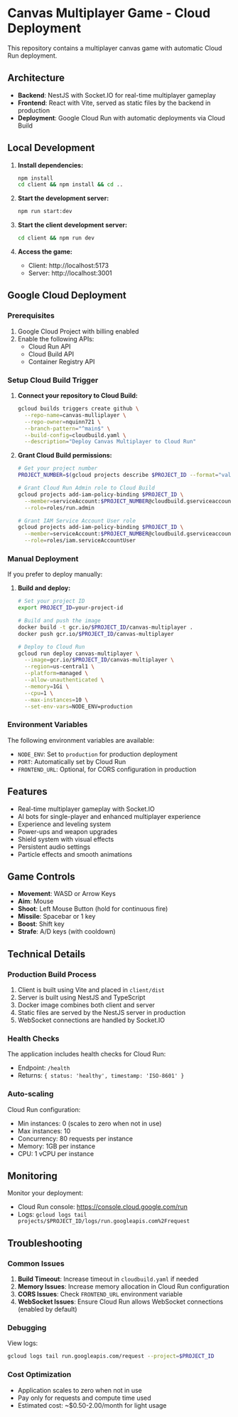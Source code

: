 # Canvas Multiplayer Game - Cloud Deployment

This repository contains a multiplayer canvas game with automatic Cloud Run deployment.

## Architecture

- **Backend**: NestJS with Socket.IO for real-time multiplayer gameplay
- **Frontend**: React with Vite, served as static files by the backend in production
- **Deployment**: Google Cloud Run with automatic deployments via Cloud Build

## Local Development

1. **Install dependencies:**
   ```bash
   npm install
   cd client && npm install && cd ..
   ```

2. **Start the development server:**
   ```bash
   npm run start:dev
   ```

3. **Start the client development server:**
   ```bash
   cd client && npm run dev
   ```

4. **Access the game:**
   - Client: http://localhost:5173
   - Server: http://localhost:3001

## Google Cloud Deployment

### Prerequisites

1. Google Cloud Project with billing enabled
2. Enable the following APIs:
   - Cloud Run API
   - Cloud Build API
   - Container Registry API

### Setup Cloud Build Trigger

1. **Connect your repository to Cloud Build:**
   ```bash
   gcloud builds triggers create github \
     --repo-name=canvas-mulliplayer \
     --repo-owner=nquinn721 \
     --branch-pattern="^main$" \
     --build-config=cloudbuild.yaml \
     --description="Deploy Canvas Multiplayer to Cloud Run"
   ```

2. **Grant Cloud Build permissions:**
   ```bash
   # Get your project number
   PROJECT_NUMBER=$(gcloud projects describe $PROJECT_ID --format="value(projectNumber)")
   
   # Grant Cloud Run Admin role to Cloud Build
   gcloud projects add-iam-policy-binding $PROJECT_ID \
     --member=serviceAccount:$PROJECT_NUMBER@cloudbuild.gserviceaccount.com \
     --role=roles/run.admin
   
   # Grant IAM Service Account User role
   gcloud projects add-iam-policy-binding $PROJECT_ID \
     --member=serviceAccount:$PROJECT_NUMBER@cloudbuild.gserviceaccount.com \
     --role=roles/iam.serviceAccountUser
   ```

### Manual Deployment

If you prefer to deploy manually:

1. **Build and deploy:**
   ```bash
   # Set your project ID
   export PROJECT_ID=your-project-id
   
   # Build and push the image
   docker build -t gcr.io/$PROJECT_ID/canvas-multiplayer .
   docker push gcr.io/$PROJECT_ID/canvas-multiplayer
   
   # Deploy to Cloud Run
   gcloud run deploy canvas-multiplayer \
     --image=gcr.io/$PROJECT_ID/canvas-multiplayer \
     --region=us-central1 \
     --platform=managed \
     --allow-unauthenticated \
     --memory=1Gi \
     --cpu=1 \
     --max-instances=10 \
     --set-env-vars=NODE_ENV=production
   ```

### Environment Variables

The following environment variables are available:

- `NODE_ENV`: Set to `production` for production deployment
- `PORT`: Automatically set by Cloud Run
- `FRONTEND_URL`: Optional, for CORS configuration in production

## Features

- Real-time multiplayer gameplay with Socket.IO
- AI bots for single-player and enhanced multiplayer experience
- Experience and leveling system
- Power-ups and weapon upgrades
- Shield system with visual effects
- Persistent audio settings
- Particle effects and smooth animations

## Game Controls

- **Movement**: WASD or Arrow Keys
- **Aim**: Mouse
- **Shoot**: Left Mouse Button (hold for continuous fire)
- **Missile**: Spacebar or 1 key
- **Boost**: Shift key
- **Strafe**: A/D keys (with cooldown)

## Technical Details

### Production Build Process

1. Client is built using Vite and placed in `client/dist`
2. Server is built using NestJS and TypeScript
3. Docker image combines both client and server
4. Static files are served by the NestJS server in production
5. WebSocket connections are handled by Socket.IO

### Health Checks

The application includes health checks for Cloud Run:
- Endpoint: `/health`
- Returns: `{ status: 'healthy', timestamp: 'ISO-8601' }`

### Auto-scaling

Cloud Run configuration:
- Min instances: 0 (scales to zero when not in use)
- Max instances: 10
- Concurrency: 80 requests per instance
- Memory: 1GB per instance
- CPU: 1 vCPU per instance

## Monitoring

Monitor your deployment:
- Cloud Run console: https://console.cloud.google.com/run
- Logs: `gcloud logs tail projects/$PROJECT_ID/logs/run.googleapis.com%2Frequest`

## Troubleshooting

### Common Issues

1. **Build Timeout**: Increase timeout in `cloudbuild.yaml` if needed
2. **Memory Issues**: Increase memory allocation in Cloud Run configuration
3. **CORS Issues**: Check `FRONTEND_URL` environment variable
4. **WebSocket Issues**: Ensure Cloud Run allows WebSocket connections (enabled by default)

### Debugging

View logs:
```bash
gcloud logs tail run.googleapis.com/request --project=$PROJECT_ID
```

### Cost Optimization

- Application scales to zero when not in use
- Pay only for requests and compute time used
- Estimated cost: ~$0.50-2.00/month for light usage
